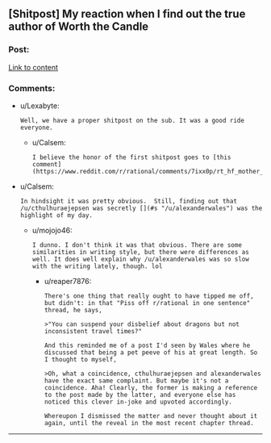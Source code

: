 ## [Shitpost] My reaction when I find out the true author of Worth the Candle

### Post:

[Link to content](https://thumbs.gfycat.com/HeartyHeartyAsiansmallclawedotter-size_restricted.gif)

### Comments:

- u/Lexabyte:
  ```
  Well, we have a proper shitpost on the sub. It was a good ride everyone.
  ```

  - u/Calsem:
    ```
    I believe the honor of the first shitpost goes to [this comment](https://www.reddit.com/r/rational/comments/7ixx0p/rt_hf_mother_of_learning_chapter_78_grinding_stone/dr28ga3/)
    ```

- u/Calsem:
  ```
  In hindsight it was pretty obvious.  Still, finding out that /u/cthulhuraejepsen was secretly [](#s "/u/alexanderwales") was the highlight of my day.
  ```

  - u/mojojo46:
    ```
    I dunno. I don't think it was that obvious. There are some similarities in writing style, but there were differences as well. It does well explain why /u/alexanderwales was so slow with the writing lately, though. lol
    ```

    - u/reaper7876:
      ```
      There's one thing that really ought to have tipped me off, but didn't: in that "Piss off r/rational in one sentence" thread, he says,

      >"You can suspend your disbelief about dragons but not inconsistent travel times?"

      And this reminded me of a post I'd seen by Wales where he discussed that being a pet peeve of his at great length. So I thought to myself,

      >Oh, what a coincidence, cthulhuraejepsen and alexanderwales have the exact same complaint. But maybe it's not a coincidence. Aha! Clearly, the former is making a reference to the post made by the latter, and everyone else has noticed this clever in-joke and upvoted accordingly.

      Whereupon I dismissed the matter and never thought about it again, until the reveal in the most recent chapter thread.
      ```

---

